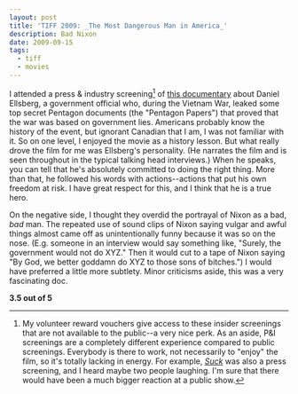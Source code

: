 ```yaml
---
layout: post
title: 'TIFF 2009: _The Most Dangerous Man in America_'
description: Bad Nixon
date: 2009-09-15
tags:
  - tiff
  - movies
---
```


  
I attended a press & industry screening[^1] of [this documentary](http://www.imdb.com/title/tt1319726/) about Daniel Ellsberg, a government official who, during the Vietnam War, leaked some top secret Pentagon documents (the "Pentagon Papers") that proved that the war was based on government lies. Americans probably know the history of the event, but ignorant Canadian that I am, I was not familiar with it. So on one level, I enjoyed the movie as a history lesson. But what really drove the film for me was Ellsberg's personality. (He narrates the film and is seen throughout in the typical talking head interviews.) When he speaks, you can tell that he's absolutely committed to doing the right thing. More than that, he followed his words with actions--actions that put his own freedom at risk. I have great respect for this, and I think that he is a true hero.  
  
On the negative side, I thought they overdid the portrayal of Nixon as a bad, _bad_ man. The repeated use of sound clips of Nixon saying vulgar and awful things almost came off as unintentionally funny because it was so on the nose. (E.g. someone in an interview would say something like, "Surely, the government would not do XYZ." Then it would cut to a tape of Nixon saying "By God, we better goddamn do XYZ to those sons of bitches.") I would have preferred a little more subtlety. Minor criticisms aside, this was a very fascinating doc.
  
**3.5 out of 5**

[^1]: My volunteer reward vouchers give access to these insider screenings that are not available to the public--a very nice perk. As an aside, P&I screenings are a completely different experience compared to public screenings. Everybody is there to work, not necessarily to "enjoy" the film, so it's totally lacking in energy. For example, [_Suck_](../2009-09-15-tiff-2009-suck) was also a press screening, and I heard maybe two people laughing. I'm sure that there would have been a much bigger reaction at a public show.

